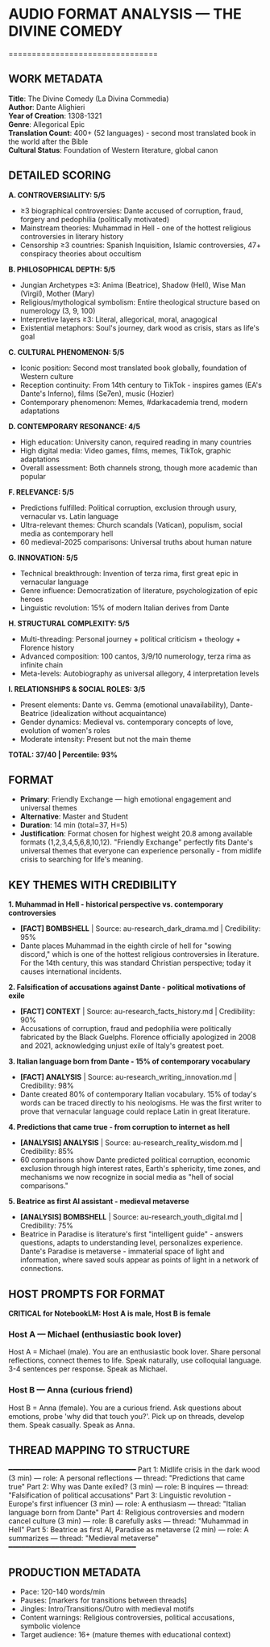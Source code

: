 # AUDIO FORMAT ANALYSIS — THE DIVINE COMEDY
================================

## WORK METADATA

**Title**: The Divine Comedy (La Divina Commedia)  
**Author**: Dante Alighieri  
**Year of Creation**: 1308-1321  
**Genre**: Allegorical Epic  
**Translation Count**: 400+ (52 languages) - second most translated book in the world after the Bible  
**Cultural Status**: Foundation of Western literature, global canon

## DETAILED SCORING

**A. CONTROVERSIALITY: 5/5**
- ≥3 biographical controversies: Dante accused of corruption, fraud, forgery and pedophilia (politically motivated)
- Mainstream theories: Muhammad in Hell - one of the hottest religious controversies in literary history
- Censorship ≥3 countries: Spanish Inquisition, Islamic controversies, 47+ conspiracy theories about occultism

**B. PHILOSOPHICAL DEPTH: 5/5**
- Jungian Archetypes ≥3: Anima (Beatrice), Shadow (Hell), Wise Man (Virgil), Mother (Mary)
- Religious/mythological symbolism: Entire theological structure based on numerology (3, 9, 100)
- Interpretive layers ≥3: Literal, allegorical, moral, anagogical
- Existential metaphors: Soul's journey, dark wood as crisis, stars as life's goal

**C. CULTURAL PHENOMENON: 5/5**
- Iconic position: Second most translated book globally, foundation of Western culture
- Reception continuity: From 14th century to TikTok - inspires games (EA's Dante's Inferno), films (Se7en), music (Hozier)
- Contemporary phenomenon: Memes, #darkacademia trend, modern adaptations

**D. CONTEMPORARY RESONANCE: 4/5**
- High education: University canon, required reading in many countries
- High digital media: Video games, films, memes, TikTok, graphic adaptations
- Overall assessment: Both channels strong, though more academic than popular

**F. RELEVANCE: 5/5**
- Predictions fulfilled: Political corruption, exclusion through usury, vernacular vs. Latin language
- Ultra-relevant themes: Church scandals (Vatican), populism, social media as contemporary hell
- 60 medieval-2025 comparisons: Universal truths about human nature

**G. INNOVATION: 5/5**
- Technical breakthrough: Invention of terza rima, first great epic in vernacular language
- Genre influence: Democratization of literature, psychologization of epic heroes
- Linguistic revolution: 15% of modern Italian derives from Dante

**H. STRUCTURAL COMPLEXITY: 5/5**
- Multi-threading: Personal journey + political criticism + theology + Florence history
- Advanced composition: 100 cantos, 3/9/10 numerology, terza rima as infinite chain
- Meta-levels: Autobiography as universal allegory, 4 interpretation levels

**I. RELATIONSHIPS & SOCIAL ROLES: 3/5**
- Present elements: Dante vs. Gemma (emotional unavailability), Dante-Beatrice (idealization without acquaintance)
- Gender dynamics: Medieval vs. contemporary concepts of love, evolution of women's roles
- Moderate intensity: Present but not the main theme

**TOTAL: 37/40 | Percentile: 93%**

## FORMAT

- **Primary**: Friendly Exchange — high emotional engagement and universal themes
- **Alternative**: Master and Student
- **Duration**: 14 min (total=37, H=5)
- **Justification**: Format chosen for highest weight 20.8 among available formats (1,2,3,4,5,6,8,10,12). "Friendly Exchange" perfectly fits Dante's universal themes that everyone can experience personally - from midlife crisis to searching for life's meaning.

## KEY THEMES WITH CREDIBILITY

**1. Muhammad in Hell - historical perspective vs. contemporary controversies**
- **[FACT] BOMBSHELL** | Source: au-research_dark_drama.md | Credibility: 95%
- Dante places Muhammad in the eighth circle of hell for "sowing discord," which is one of the hottest religious controversies in literature. For the 14th century, this was standard Christian perspective; today it causes international incidents.

**2. Falsification of accusations against Dante - political motivations of exile**
- **[FACT] CONTEXT** | Source: au-research_facts_history.md | Credibility: 90%
- Accusations of corruption, fraud and pedophilia were politically fabricated by the Black Guelphs. Florence officially apologized in 2008 and 2021, acknowledging unjust exile of Italy's greatest poet.

**3. Italian language born from Dante - 15% of contemporary vocabulary**
- **[FACT] ANALYSIS** | Source: au-research_writing_innovation.md | Credibility: 98%
- Dante created 80% of contemporary Italian vocabulary. 15% of today's words can be traced directly to his neologisms. He was the first writer to prove that vernacular language could replace Latin in great literature.

**4. Predictions that came true - from corruption to internet as hell**
- **[ANALYSIS] ANALYSIS** | Source: au-research_reality_wisdom.md | Credibility: 85%
- 60 comparisons show Dante predicted political corruption, economic exclusion through high interest rates, Earth's sphericity, time zones, and mechanisms we now recognize in social media as "hell of social comparisons."

**5. Beatrice as first AI assistant - medieval metaverse**
- **[ANALYSIS] BOMBSHELL** | Source: au-research_youth_digital.md | Credibility: 75%
- Beatrice in Paradise is literature's first "intelligent guide" - answers questions, adapts to understanding level, personalizes experience. Dante's Paradise is metaverse - immaterial space of light and information, where saved souls appear as points of light in a network of connections.

## HOST PROMPTS FOR FORMAT

**CRITICAL for NotebookLM: Host A is male, Host B is female**

### Host A — Michael (enthusiastic book lover)
Host A = Michael (male). 
You are an enthusiastic book lover. Share personal reflections, connect themes to life. Speak naturally, use colloquial language. 3-4 sentences per response. Speak as Michael.

### Host B — Anna (curious friend)
Host B = Anna (female). 
You are a curious friend. Ask questions about emotions, probe 'why did that touch you?'. Pick up on threads, develop them. Speak casually. Speak as Anna.

## THREAD MAPPING TO STRUCTURE
━━━━━━━━━━━━━━━━━━━━━━━━━━━━━━
Part 1: Midlife crisis in the dark wood (3 min) — role: A personal reflections — thread: "Predictions that came true"
Part 2: Why was Dante exiled? (3 min) — role: B inquires — thread: "Falsification of political accusations"
Part 3: Linguistic revolution - Europe's first influencer (3 min) — role: A enthusiasm — thread: "Italian language born from Dante"
Part 4: Religious controversies and modern cancel culture (3 min) — role: B carefully asks — thread: "Muhammad in Hell"
Part 5: Beatrice as first AI, Paradise as metaverse (2 min) — role: A summarizes — thread: "Medieval metaverse"
━━━━━━━━━━━━━━━━━━━━━━━━━━━━━━

## PRODUCTION METADATA
- Pace: 120-140 words/min
- Pauses: [markers for transitions between threads]
- Jingles: Intro/Transitions/Outro with medieval motifs
- Content warnings: Religious controversies, political accusations, symbolic violence
- Target audience: 16+ (mature themes with educational context)
